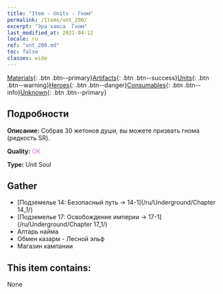```yaml
---
title: "Item - Units - Гном"
permalink: /Items/unt_200/
excerpt: "Эра хаоса  Гном"
last_modified_at: 2021-04-12
locale: ru
ref: "unt_200.md"
toc: false
classes: wide
---
```

 [Materials](/ru/Items/){: .btn .btn--primary}[Artifacts](/ru/Items/Artifacts/){: .btn .btn--success}[Units](/ru/Items/Units/){: .btn .btn--warning}[Heroes](/ru/Items/Heroes/){: .btn .btn--danger}[Consumables](/ru/Items/Consumables/){: .btn .btn--info}[Unknown](/ru/Items/Unknown/){: .btn .btn--primary}

## Подробности
 **Описание:** Собрав 30 жетонов души, вы можете призвать гнома (редкость SR).

 **Quality:** <span style="color: #DA70D6">OK</span>

 **Type:** Unit Soul

## Gather

*    [Подземелье 14: Безопасный путь -> 14-1](/ru/Underground/Chapter 14_1/) 
*    [Подземелье 17: Освобождение империи -> 17-1](/ru/Underground/Chapter 17_1/) 
*    Алтарь найма 
*    Обмен казарм - Лесной эльф 
*    Магазин кампании 

## This item contains:

  None

